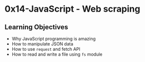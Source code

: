 <h1> 0x14-JavaScript - Web scraping </h1>

<h2> Learning Objectives </h2>

- Why JavaScript programming is amazing
- How to manipulate JSON data
- How to use `request` and fetch API
- How to read and write a file using `fs` module
